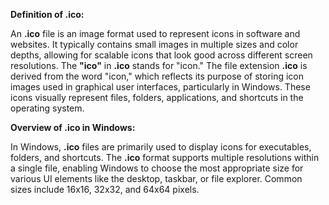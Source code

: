 **Definition of .ico:**

An **.ico** file is an image format used to represent icons in software and websites. It typically contains small images in multiple sizes and color depths, allowing for scalable icons that look good across different screen resolutions.
The **"ico"** in **.ico** stands for "icon." The file extension **.ico** is derived from the word "icon," which reflects its purpose of storing icon images used in graphical user interfaces, particularly in Windows. These icons visually represent files, folders, applications, and shortcuts in the operating system.

**Overview of .ico in Windows:**

In Windows, **.ico** files are primarily used to display icons for executables, folders, and shortcuts. The **.ico** format supports multiple resolutions within a single file, enabling Windows to choose the most appropriate size for various UI elements like the desktop, taskbar, or file explorer. Common sizes include 16x16, 32x32, and 64x64 pixels.
